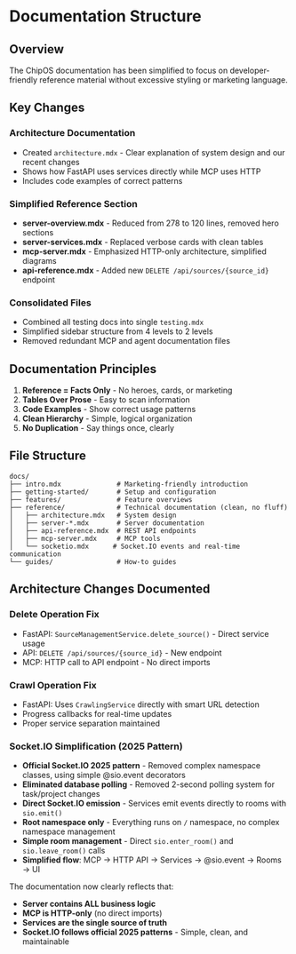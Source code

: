 # Documentation Structure

## Overview

The ChipOS documentation has been simplified to focus on developer-friendly reference material without excessive styling or marketing language.

## Key Changes

### Architecture Documentation
- Created `architecture.mdx` - Clear explanation of system design and our recent changes
- Shows how FastAPI uses services directly while MCP uses HTTP
- Includes code examples of correct patterns

### Simplified Reference Section
- **server-overview.mdx** - Reduced from 278 to 120 lines, removed hero sections
- **server-services.mdx** - Replaced verbose cards with clean tables
- **mcp-server.mdx** - Emphasized HTTP-only architecture, simplified diagrams
- **api-reference.mdx** - Added new `DELETE /api/sources/{source_id}` endpoint

### Consolidated Files
- Combined all testing docs into single `testing.mdx`
- Simplified sidebar structure from 4 levels to 2 levels
- Removed redundant MCP and agent documentation files

## Documentation Principles

1. **Reference = Facts Only** - No heroes, cards, or marketing
2. **Tables Over Prose** - Easy to scan information
3. **Code Examples** - Show correct usage patterns
4. **Clean Hierarchy** - Simple, logical organization
5. **No Duplication** - Say things once, clearly

## File Structure

```
docs/
├── intro.mdx              # Marketing-friendly introduction
├── getting-started/       # Setup and configuration
├── features/              # Feature overviews
├── reference/             # Technical documentation (clean, no fluff)
│   ├── architecture.mdx   # System design
│   ├── server-*.mdx       # Server documentation
│   ├── api-reference.mdx  # REST API endpoints
│   ├── mcp-server.mdx     # MCP tools
│   └── socketio.mdx      # Socket.IO events and real-time communication
└── guides/                # How-to guides
```

## Architecture Changes Documented

### Delete Operation Fix
- FastAPI: `SourceManagementService.delete_source()` - Direct service usage
- API: `DELETE /api/sources/{source_id}` - New endpoint
- MCP: HTTP call to API endpoint - No direct imports

### Crawl Operation Fix
- FastAPI: Uses `CrawlingService` directly with smart URL detection
- Progress callbacks for real-time updates
- Proper service separation maintained

### Socket.IO Simplification (2025 Pattern)
- **Official Socket.IO 2025 pattern** - Removed complex namespace classes, using simple @sio.event decorators
- **Eliminated database polling** - Removed 2-second polling system for task/project changes
- **Direct Socket.IO emission** - Services emit events directly to rooms with `sio.emit()`
- **Root namespace only** - Everything runs on `/` namespace, no complex namespace management
- **Simple room management** - Direct `sio.enter_room()` and `sio.leave_room()` calls
- **Simplified flow**: MCP → HTTP API → Services → @sio.event → Rooms → UI

The documentation now clearly reflects that:
- **Server contains ALL business logic**
- **MCP is HTTP-only** (no direct imports)
- **Services are the single source of truth**
- **Socket.IO follows official 2025 patterns** - Simple, clean, and maintainable